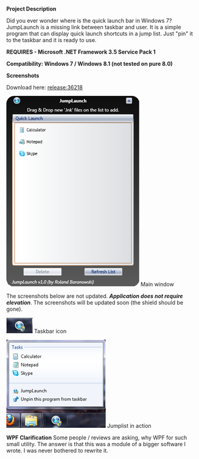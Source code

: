 **Project Description**

Did you ever wonder where is the quick launch bar in Windows 7?
JumpLaunch is a missing link between taskbar and user. It is a simple program that can display quick launch shortcuts in a jump list. Just "pin" it to the taskbar and it is ready to use.

**REQUIRES - Microsoft .NET Framework 3.5 Service Pack 1**

**Compatibility: Windows 7 / Windows 8.1 (not tested on pure 8.0)**

**Screenshots**

Download here:	[release:36218](release_36218)

![Main window](Home_mainWindow.png)
Main window

The screenshots below are not updated.
**_Application does not require elevation_**. The screenshots will be updated soon (the shield should be gone).

![Icon](Home_taskbar-icon.png)
Taskbar icon

![Jumplist](Home_jumplist.png)
Jumplist in action

**WPF Clarification**
Some people / reviews are asking, why WPF for such small utility. The answer is that this was a module of a bigger software I wrote. I was never bothered to rewrite it. 



